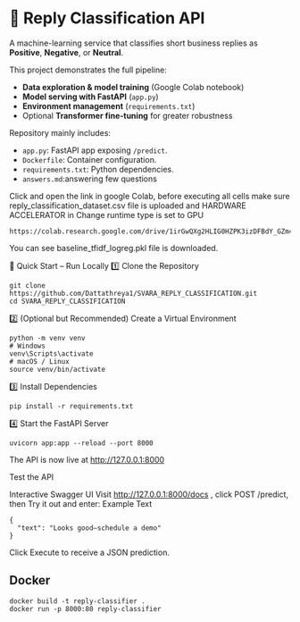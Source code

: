 # 📧 Reply Classification API
A machine-learning service that classifies short business replies as **Positive**, **Negative**, or **Neutral**.

This project demonstrates the full pipeline:
* **Data exploration & model training** (Google Colab notebook)
* **Model serving with FastAPI** (`app.py`)
* **Environment management** (`requirements.txt`)
* Optional **Transformer fine-tuning** for greater robustness

Repository mainly includes:
- `app.py`: FastAPI app exposing `/predict`.
- `Dockerfile`: Container configuration.
- `requirements.txt`: Python dependencies.
- `answers.md`:answering few questions

Click and open the link in google Colab, before executing all cells make sure
reply_classification_dataset.csv file is uploaded and HARDWARE ACCELERATOR in Change runtime type is set to GPU
```
https://colab.research.google.com/drive/1irGwQXg2HLIG0HZPK3izDFBdY_GZm4zy#scrollTo=NdnUMm76FjdH
```
You can see baseline_tfidf_logreg.pkl file is downloaded.

🚀 Quick Start – Run Locally
1️⃣ Clone the Repository
```
git clone https://github.com/Dattathreya1/SVARA_REPLY_CLASSIFICATION.git
cd SVARA_REPLY_CLASSIFICATION
```

2️⃣ (Optional but Recommended) Create a Virtual Environment
```
python -m venv venv
# Windows
venv\Scripts\activate
# macOS / Linux
source venv/bin/activate
```

3️⃣ Install Dependencies
```
pip install -r requirements.txt
```

4️⃣ Start the FastAPI Server
```
uvicorn app:app --reload --port 8000
```
The API is now live at http://127.0.0.1:8000


Test the API

Interactive Swagger UI
Visit http://127.0.0.1:8000/docs
, click POST /predict, then Try it out and enter:
Example Text
```
{
  "text": "Looks good—schedule a demo"
}
```
Click Execute to receive a JSON prediction.

## Docker
```
docker build -t reply-classifier .
docker run -p 8000:80 reply-classifier
```
